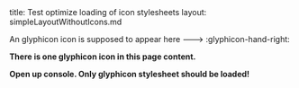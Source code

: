 <frontmatter>
title: Test optimize loading of icon stylesheets
layout: simpleLayoutWithoutIcons.md
</frontmatter>

<panel header="There is a glyphicon icon in this panel.">

  An glyphicon icon is supposed to appear here ---> :glyphicon-hand-right:

</panel>

**There is one glyphicon icon in this page content.**

**Open up console. Only glyphicon stylesheet should be loaded!**
